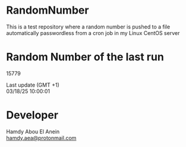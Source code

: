 # RandomNumber    
This is a test repository where a random number is pushed to a file automatically passwordless from a cron job in my Linux CentOS server    
# Random Number of the last run   
15779
      
Last update (GMT +1)    
03/18/25 10:00:01
# Developer    
Hamdy Abou El Anein   
hamdy.aea@protonmail.com

